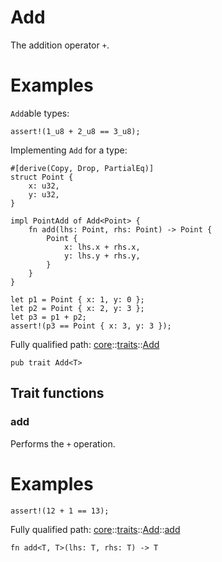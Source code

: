 # Add

The addition operator `+`.
# Examples

`Add`able types:
```cairo
assert!(1_u8 + 2_u8 == 3_u8);
```

Implementing `Add` for a type:
```cairo
#[derive(Copy, Drop, PartialEq)]
struct Point {
    x: u32,
    y: u32,
}

impl PointAdd of Add<Point> {
    fn add(lhs: Point, rhs: Point) -> Point {
        Point {
            x: lhs.x + rhs.x,
            y: lhs.y + rhs.y,
        }
    }
}

let p1 = Point { x: 1, y: 0 };
let p2 = Point { x: 2, y: 3 };
let p3 = p1 + p2;
assert!(p3 == Point { x: 3, y: 3 });
```

Fully qualified path: [core](./core.md)::[traits](./core-traits.md)::[Add](./core-traits-Add.md)

<pre><code class="language-cairo">pub trait Add&lt;T&gt;</code></pre>

## Trait functions

### add

Performs the `+` operation.
# Examples

```cairo
assert!(12 + 1 == 13);
```

Fully qualified path: [core](./core.md)::[traits](./core-traits.md)::[Add](./core-traits-Add.md)::[add](./core-traits-Add.md#add-1)

<pre><code class="language-cairo">fn add&lt;T, T&gt;(lhs: T, rhs: T) -&gt; T</code></pre>


